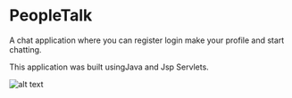 # PeopleTalk 
A chat application where you can register login make your profile and start chatting.

This application  was built usingJava and Jsp Servlets.


![alt text](<https://github.com/ryan3142/PeopleTalk/blob/main/Interface.png>)

